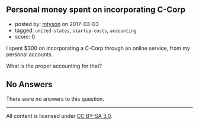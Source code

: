 ## Personal money spent on incorporating C-Corp

- posted by: [mtyson](https://stackexchange.com/users/213709/mtyson) on 2017-03-03
- tagged: `united-states`, `startup-costs`, `accounting`
- score: 0

I spent $300 on incorporating a C-Corp through an online service, from my personal accounts.

What is the proper accounting for that?

## No Answers

There were no answers to this question.


---

All content is licensed under [CC BY-SA 3.0](https://creativecommons.org/licenses/by-sa/3.0/).
